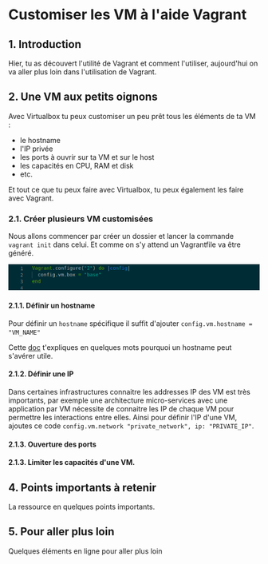 # Customiser les VM à l'aide Vagrant

## 1. Introduction
Hier, tu as découvert l'utilité de Vagrant et comment l'utiliser, aujourd'hui on va aller plus loin dans l'utilisation de Vagrant.


## 2. Une VM aux petits oignons

Avec Virtualbox tu peux customiser un peu prêt tous les éléments de ta VM :
- le hostname
- l'IP privée
- les ports à ouvrir sur ta VM et sur le host
- les capacités en CPU, RAM et disk
- etc.

Et tout ce que tu peux faire avec Virtualbox, tu peux également les faire avec Vagrant.

### 2.1. Créer plusieurs VM customisées
Nous allons commencer par créer un dossier et lancer la commande `vagrant init` dans celui.
Et comme on s'y attend un Vagrantfile va être généré.

![Initial Vagrantfile](../../assets/images/basic-vagrantfile.png)


#### 2.1.1. Définir un hostname
Pour définir un `hostname` spécifique il suffit d'ajouter `config.vm.hostname = "VM_NAME"`

Cette [doc](https://www.maketecheasier.com/hostname-in-linux/) t'expliques en quelques mots pourquoi un hostname peut s'avérer utile.

#### 2.1.2. Définir une IP
Dans certaines infrastructures connaitre les addresses IP des VM est très importants, par exemple une architecture micro-services avec une application par VM nécessite de connaitre les IP de chaque VM pour permettre les interactions entre elles.
Ainsi pour définir l'IP d'une VM, ajoutes ce code `config.vm.network "private_network", ip: "PRIVATE_IP"`.

#### 2.1.3. Ouverture des ports

#### 2.1.3. Limiter les capacités d'une VM.

## 4. Points importants à retenir
La ressource en quelques points importants.

## 5. Pour aller plus loin
Quelques éléments en ligne pour aller plus loin

